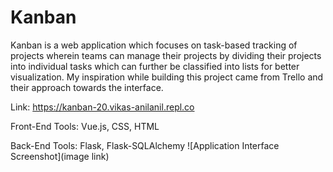 # Kanban
Kanban is a web application which focuses on task-based tracking of projects wherein teams can manage their projects by dividing their projects into individual tasks which can further be classified into lists for better visualization. My inspiration while building this project came from Trello and their approach towards the interface.

Link: https://kanban-20.vikas-anilanil.repl.co

Front-End Tools: Vue.js, CSS, HTML

Back-End Tools: Flask, Flask-SQLAlchemy
![Application Interface Screenshot](image link)
